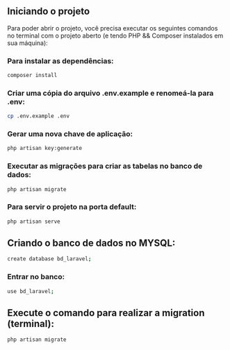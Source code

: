 ## Iniciando o projeto

Para poder abrir o projeto, você precisa executar os seguintes comandos no terminal com o projeto aberto (e tendo PHP && Composer instalados em sua máquina):

### Para instalar as dependências:
```bash
composer install
```

### Criar uma cópia do arquivo .env.example e renomeá-la para .env:
```bash
cp .env.example .env
```

### Gerar uma nova chave de aplicação:
```bash
php artisan key:generate
```

### Executar as migrações para criar as tabelas no banco de dados:
```bash
php artisan migrate
```

### Para servir o projeto na porta default:
```bash
php artisan serve
```

## Criando o banco de dados no MYSQL:
```bash
create database bd_laravel;
```

### Entrar no banco:
```bash
use bd_laravel;
```

## Execute o comando para realizar a migration (terminal):
```bash
php artisan migrate
```

